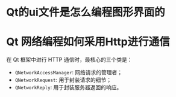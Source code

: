 # Qt的ui文件是怎么编程图形界面的

# Qt 网络编程如何采用Http进行通信
在 Qt 框架中进行 HTTP 通信时，最核心的三个类是：
- `QNetworkAccessManager`: 网络请求的管理者；
- `QNetworkRequest`: 用于封装请求的细节；
- `QNetworkReply`: 用于封装服务器返回的响应。